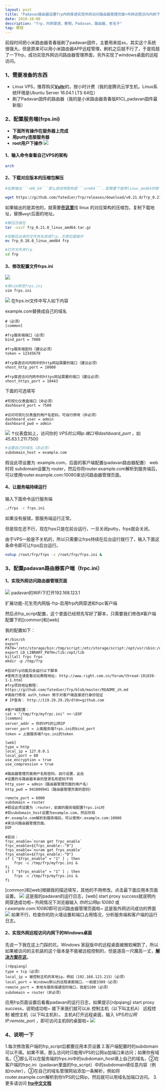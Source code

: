 ```yaml
---
layout: post
title: "Padavan路由器设置frp内网穿透实现外网访问路由器管理页面+外网远程访问内网下的Windows桌面"
date: 2018-10-08 
description: "frp，内网穿透，教程，Padavan，路由器，老毛子"
tag: 教程
---
```

前段时间把小米路由器青春版刷了padavan固件，主要用来挂ss，其实这个系统很强大。但是原来可以用小米路由器APP远程管理，刷机之后就不行了，于是捣鼓了一下frp，成功实现外网访问路由器管理界面，另外实现了windows桌面的远程访问。
### 1、需要准备的东西
- Linux VPS，推荐购买[**Vultr**](https://www.vultr.com/?ref=7435080)的，按小时计费（我的是腾讯云学生机，Linux系统环境是Ubuntu Server 16.04.1 LTS 64位）
- 刷了Padavan固件的路由器（我的是小米路由器青春版R1CL,padavan固件最新版）

### 2、配置服务端(frps.ini)
- **下面所有操作在服务器上完成**
- **用putty连接服务器**
- **root用户下操作**
![](/images/posts/2018-10-08-frp&padavan_tutorial/1.png)

#### **1、输入命令查看自己VPS的架构**

```sh
arch
```

#### **2、下载对应版本的压缩包解压**

```sh
#如果输出```×86_64```那么就说明架构是```arm64```，即需要下载带linux_amd64的那个压缩包,目前最新的版本是v0.21.0

wget https://github.com/fatedier/frp/releases/download/v0.21.0/frp_0.21.0_linux_amd64.tar.gz
```

如果输出的是其他的，就需要[**在这里**](https://github.com/fatedier/frp/releases)找 linux 的对应架构的压缩包，复制下载地址，替换```wegt```后面的地址。

```sh
#解压压缩包
tar -xzvf frp_0.21.0_linux_amd64.tar.gz

#将解压出来的文件夹名改成frp，方便后面操作
mv frp_0.18.0_linux_amd64 frp

#打开文件夹frp
cd frp
```

#### **3、修改配置文件frps.ini**
![](/images/posts/2018-10-08-frp&padavan_tutorial/2.png)

```sh
#用vim修改frps.ini
vim frps.ini
```

![](/images/posts/2018-10-08-frp&padavan_tutorial/3.png)
在frps.ini文件中写入如下内容

example.com替换成自己的域名

```vim
#（必须）
[common]

#frp服务端端口（必须）
bind_port = 7000

#frp服务端密码（建议必须）
token = 12345678

#frp穿透访问内网中的http网站需要的端口（建议必须）
vhost_http_port = 10080

#frp穿透访问内网中的https网站需要的端口（建议必须）
vhost_https_port = 10443
```
下面的可选填写
```vim
#可视化仪表盘端口（非必须）
dashboard_port = 7500

#访问可视化仪表盘的用户名密码，可自行修改（非必须）
dashboard_user = admin
dashboard_pwd = admin
```

![](/images/posts/2018-10-08-frp&padavan_tutorial/4.png)
↑仪表盘如上，访问你的 *VPS的公网ip*:*端口号dashboard_port* ，如45.63.1.211:7500

```sh
#设置自己的域名（非必须）
subdomain_host = example.com
```

假设此项设置为 :example.com，后面的客户端配置(padavan路由器配置） web时将 subdomain设置为 router，然后你将router.example.com解析到服务端后，可以使用router.example.com:10080来访问路由器管理页面。
#### **4、让服务端持续运行**
输入下面命令运行服务端

```sh
./frps -c frps.ini
```

如果没有报错，那服务端运行正常。

但是现在还不行，现在frps只是在前台运行，一旦关闭putty，frps就会关闭。

由于VPS一般是不关机的，所以只需要让frps持续在后台运行就行了，输入下面这条命令即可让frps后台运行。

```sh
nohup /root/frp/frps -c /root/frp/frps.ini &
```

### 3、配置padavan路由器客户端（frpc.ini）
#### **1、实现外网访问路由器管理页面**
![](/images/posts/2018-10-08-frp&padavan_tutorial/5.png)
padavan的WiFi下打开192.168.123.1

扩展功能-花生壳内网版-frp-启用frp内网穿透和frpc客户端

然后点frp_script配置，这个里面已经预先写好了脚本，只需要我们修改#客户端配置下的[common]和[web]

我的配置如下：

```
#!/bin/sh
export PATH='/etc/storage/bin:/tmp/script:/etc/storage/script:/opt/usr/sbin:/opt/usr/bin:/opt/sbin:/opt/bin:/usr/local/sbin:/usr/sbin:/usr/bin:/sbin:/bin'
export LD_LIBRARY_PATH=/lib:/opt/lib
killall frpc frps
mkdir -p /tmp/frp

#启动frp功能后会运行以下脚本
#使用方法请查看论坛教程地址: http://www.right.com.cn/forum/thread-191839-1-1.html
#frp项目地址教程: https://github.com/fatedier/frp/blob/master/README_zh.md
#请自行修改 auth_token 用于对客户端连接进行身份验证
# IP查询： http://119.29.29.29/d?dn=github.com

#客户端配置：
cat > "/tmp/frp/myfrpc.ini" <<-\EOF
[common]
server_addr = 你的VPS的公网IP
server_port = 上面服务端frps.ini的bind_port
token = 上面服务端frps.ini的token

[web]
type = http
local_ip = 127.0.0.1
local_port = 80
use_encryption = true
use_compression = true

#路由器管理页面用户名和密码，自行设置，此处
#设置的与路由器本身的登录名和密码不同
http_user = admin（路由器管理页面的用户名）
http_pwd = 941009941（路由器管理页面的密码）

remote_port = 6000
subdomain = router
#假设此项设置为 :router，前面的服务端配置frps.ini时
#将subdomain_host设置为example.com，然后你将
#r.example.com解析到服务端后，可以使用r.example.com:10080
#来访问路由器管理页面。
EOF

#启动：
frpc_enable=`nvram get frpc_enable`
frpc_enable=${frpc_enable:-"0"}
frps_enable=`nvram get frps_enable`
frps_enable=${frps_enable:-"0"}
if [ "$frpc_enable" = "1" ] ; then
    frpc -c /tmp/frp/myfrpc.ini &
fi
if [ "$frps_enable" = "1" ] ; then
    frps -c /tmp/frp/myfrps.ini &
fi
```

[common]和[web]根据我的描述填写，其他的不用修改。点击最下面应用本页面设置。
![](/images/posts/2018-10-08-frp&padavan_tutorial/7.png)
这是我的padavan的运行日志，[web] start proxy success就说明内网穿透成功啦~
外网情况下浏览器输入 *你的公网ip:10080* 或 *r.example.com:10080*即可访问路由器管理页面啦~
这是我外网访问成功的界面
![](/images/posts/2018-10-08-frp&padavan_tutorial/6.png)
如果不行，检查你的防火墙设置和端口占用情况，分析服务端和客户端的运行日志。
#### **2、实现外网远程访问内网下的Windows桌面**
先说一下我在这上门踩的坑，Windows 家庭版中的远程桌面被微软阉割了，所以如果被访问的主机装的这个版本是不能被远程控制的，但是道高一尺魔高一丈，[**解决方案在这**](https://www.jianshu.com/p/bf3001099cc4)。

```
[rdpqiang]
type = tcp（必须）
local_ip = 被控制主机的本地ip，例如（192.168.123.215）（必须）
local_port = Windows默认的远程桌面端口，一般是3389（必须）
remote_port = 本地与服务端通信的端口，我是5200（必须）
subdomain = router（非必须）
```

应用frp页面设置后看看padavan的运行日志，如果提示[rdpqiang] start proxy success，说明成功啦~
接下来我们就可以从 控制主机（以下叫主机A） 远程控制 被控主机（以下叫主机B）。
主机A打开远程桌面，输入 *VPS的公网IP:remote_port* ，即可访问主机B的桌面啦~
![](/images/posts/2018-10-08-frp&padavan_tutorial/8.png)
### 4、说明一下
1.每次修改客户端的frp_script后都要应用本页设置
2.客户端配置时的subdomain可以不填。如果不填，那么访问时只能用VPS的公网ip加端口来访问；如果你有域名，①那么可以在服务端的frps.ini中的subdomain_host填上自己的域名，②在客户端的frpc.ini（padavan里面的frp_script）中的subdomain填任意内容（例如router），③在自己的域名管理网站添加一条解析，例如将router.example.com解析到你VPS的公网ip，然后就可以用域名加端口访问。
3.更多请访问 [**frp中文文档**](https://github.com/fatedier/frp/blob/master/README_zh.md)



